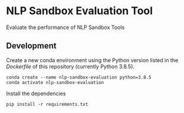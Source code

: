 # NLP Sandbox Evaluation Tool

Evaluate the performance of NLP Sandbox Tools

## Development

Create a new conda environment using the Python version listed in the *Dockerfile*
of this repository (currently Python 3.8.5).

    conda create --name nlp-sandbox-evaluation python=3.8.5
    conda activate nlp-sandbox-evaluation

Install the dependencies

    pip install -r requirements.txt


